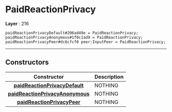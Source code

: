 # PaidReactionPrivacy

**Layer** : 216

```tl
paidReactionPrivacyDefault#206ad49e = PaidReactionPrivacy;
paidReactionPrivacyAnonymous#1f0c1ad9 = PaidReactionPrivacy;
paidReactionPrivacyPeer#dc6cfcf0 peer:InputPeer = PaidReactionPrivacy;
```

---

## Constructors

| Constructor | Description |
| :---: | :--- |
| [**paidReactionPrivacyDefault**](constructor/paidReactionPrivacyDefault) | NOTHING |
| [**paidReactionPrivacyAnonymous**](constructor/paidReactionPrivacyAnonymous) | NOTHING |
| [**paidReactionPrivacyPeer**](constructor/paidReactionPrivacyPeer) | NOTHING |